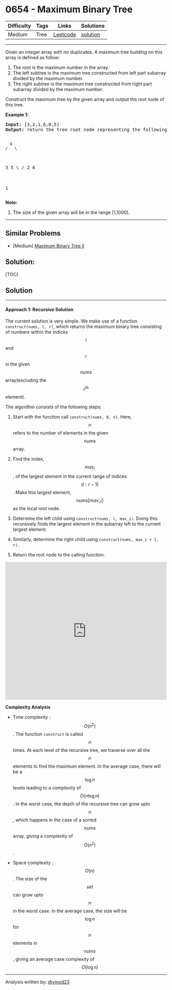 # 0654 - Maximum Binary Tree

Difficulty  | Tags | Links | Solutions
----------- | ---- | ----- | -----
Medium | Tree | [Leetcode](https://leetcode.com/problems/maximum-binary-tree) | [solution](https://leetcode.com/problems/maximum-binary-tree/solution/)


-----------

<p>
Given an integer array with no duplicates. A maximum tree building on this array is defined as follow:
<ol>
<li>The root is the maximum number in the array. </li>
<li>The left subtree is the maximum tree constructed from left part subarray divided by the maximum number.</li>
<li>The right subtree is the maximum tree constructed from right part subarray divided by the maximum number.</li> 
</ol>
</p>

<p>
Construct the maximum tree by the given array and output the root node of this tree.
</p>

<p><b>Example 1:</b><br />
<pre>
<b>Input:</b> [3,2,1,6,0,5]
<b>Output:</b> return the tree root node representing the following tree:

      6
    /   \
   3     5
    \    / 
     2  0   
       \
        1
</pre>
</p>

<p><b>Note:</b><br>
<ol>
<li>The size of the given array will be in the range [1,1000].</li>
</ol>
</p>

-----------


## Similar Problems

- [Medium] [Maximum Binary Tree II](maximum-binary-tree-ii)




## Solution:

[TOC]


## Solution

---
#### Approach 1: Recursive Solution

The current solution is very simple. We make use of a function `construct(nums, l, r)`, which returns the maximum binary tree consisting of numbers within the indices $$l$$ and $$r$$ in the given $$nums$$ array(excluding the $$r^{th}$$ element).

The algorithm consists of the following steps:

1. Start with the function call `construct(nums, 0, n)`. Here, $$n$$ refers to the number of elements in the given $$nums$$ array.

2. Find the index, $$max_i$$, of the largest element in the current range of indices $$(l:r-1)$$. Make this largest element, $$nums[max\_i]$$ as the local root node.

3. Determine the left child using `construct(nums, l, max_i)`. Doing this recursively finds the largest element in the subarray left to the current largest element.

4. Similarly, determine the right child using `construct(nums, max_i + 1, r)`.

5. Return the root node to the calling function.

<iframe src="https://leetcode.com/playground/WgEZm2za/shared" frameBorder="0" width="100%" height="429" name="WgEZm2za"></iframe>

**Complexity Analysis**

* Time complexity : $$O(n^2)$$. The function `construct` is called $$n$$ times. At each level of the recursive tree, we traverse over all the $$n$$ elements to find the maximum element.  In the average case, there will be a $$\log n$$ levels leading to a complexity of $$O\big(n\log n\big)$$. In the worst case, the depth of the recursive tree can grow upto $$n$$, which happens in the case of a sorted $$nums$$ array, giving a complexity of $$O(n^2)$$.

* Space complexity : $$O(n)$$. The size of the $$set$$ can grow upto $$n$$ in the worst case. In the average case, the size will be $$\log n$$ for $$n$$ elements in $$nums$$, giving an average case complexity of $$O(\log n)$$

---
Analysis written by: [@vinod23](https://leetcode.com/vinod23)
